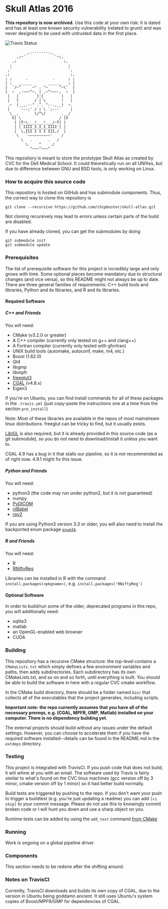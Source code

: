 Skull Atlas 2016
================

**This repository is now archived.** Use this code at your own risk: it is dated
and has at least one known security vulnerability (related to grunt) and was
never designed to be used with untrusted data in the first place.

![Travis Status](https://travis-ci.com/chipbuster/skull-atlas.svg?token=JKmHgBdX7axXPFzjazNA)

```
         _,.-------.,_
     ,;~'             '~;,
   ,;                     ;,
  ;                         ;
 ,'                         ',
,;                           ;,
; ;      .           .      ; ;
| ;   ______       ______   ; |
|  `/~"     ~" . "~     "~\'  |
|  ~  ,-~~~^~, | ,~^~~~-,  ~  |
 |   |        }:{        |   |
 |   l       / | \       !   |
 .~  (__,.--" .^. "--.,__)  ~.
 |     ---;' / | \ `;---     |
  \__.       \/^\/       .__/
   V| \                 / |V
    | |T~\___!___!___/~T| |
    | |`IIII_I_I_I_IIII'| |
    |  \,III I I I III,/  |
     \   `~~~~~~~~~~'    /
       \   .       .   /  
         \.    ^    ./
           ^~~~^~~~^
```

This repository is meant to store the prototype Skull Atlas as created by CVC
for the Dell Medical School. It could theoretically run on all UNIXes, but due
to difference between GNU and BSD tools, is only working on Linux.

### How to acquire this source code

This repository is hosted on GitHub and has submodule components. Thus, the
correct way to clone this repository is

```
git clone --recursive https://github.com/chipbuster/skull-atlas.git
```

Not cloning recursively may lead to errors unless certain parts of the build
are disabled.

If you have already cloned, you can get the submodules by doing

```
git submodule init
git submodule update
```

### Prerequisites

The list of prerequisite software for this project is incredibly large and
only grows with time. Some optional pieces become mandatory due to structural
changes (and vice versa), so this README might not always be up to date. There
are three general families of requirements: C++ build tools and libraries,
Python and its libraries, and R and its libraries.

#### Required Software
##### C++ and Friends

You will need:

  * CMake (v3.2.0 or greater)
  * A C++ compiler (currently only tested on g++ and clang++)
  * A Fortran compiler (currently only tested with gfortran)
  * UNIX build tools (automake, autoconf, make, m4, etc.)
  * Boost (1.62.0)
  * Qt4
  * libgmp
  * libmpfr
  * [freeglut3](http://freeglut.sourceforge.net/)
  * [CGAL](http://www.cgal.org/) (v4.8.x)
  * Eigen3
  
If you're on Ubuntu, you can find install commands for all of these packages
in the `.travis.yml` (just copy-paste the instructions one at a time from the
section `pre_install`)

Note: Most of these libraries are available in the repos of most mainstream 
linux distributions. freeglut can be tricky to find, but it usually exists.

[LibIGL](https://github.com/libigl/libigl) is also required, but it is
already provided in this source code (as a git submodule), so you do not
need to download/install it unless you want to.

CGAL 4.9 has a bug in it that stalls our pipeline, so it is not recommended
as of right now. 4.9.1 might fix this issue.

##### Python and Friends

You will need:
  
  * python3 (the code may run under python2, but it is not guaranteed)
  * numpy
  * [PyDICOM](http://www.pydicom.org/)
  * [niBabel](http://nipy.org/nibabel/)
  * [rpy2](https://rpy2.bitbucket.io/)

If you are using Python3 version 3.3 or older, you will also need to install
the backported enum package [`enum34`](https://pypi.python.org/pypi/enum34).
  
##### R and Friends

You will need:
  
  * R
  * [RNiftyReg](https://cran.r-project.org/web/packages/RNiftyReg/index.html)

Libraries can be installed in R with the command `install.packages(<pkgname>)`, e.g.
`install.packages('RNiftyReg')`

#### Optional Software

In order to build/run some of the older, deprecated programs in this repo, you
will additionally need:

  * sqlite3
  * matlab
  * an OpenGL-enabled web browser
  * CUDA

### Building

This repository has a recursive CMake structure: the top-level contains a
`CMakeLists.txt` which simply defines a few environment variables and paths,
then adds subdirectories. Each subdirectory has its own CMakeLists.txt, and so
on and so forth, until everything is built. You should be able to build the
software in here with a regular CVC cmake workflow.

In the CMake build directory, there should be a folder named `bin/` that collects
all of the executables that the project generates, including scripts.

**Important note: the repo currently assumes that you have all of the necessary
prereqs, e.g. (CGAL, MPFR, GMP, Matlab) installed on your computer. There is no
dependency building yet.**

The external projects should build without any issues under the default settings.
However, you can choose to accelerate them if you have the required software
installed--details can be found in the README.md in the `extdeps` directory.

### Testing

This project is integrated with TravisCI. If you push code that does not build,
it will whine at you with an email. The software used by Travis is fairly
similar to what's found on the CVC linux machines (gcc version off by 3 minor,
cmake version off by 1 minor) so it had better build normally.

Build tests are triggered by pushing to the repo. If you don't want your push to
trigger a buildtest (e.g. you're just updating a readme) you can add `[ci skip]`
to your commit message. Please do not use this to knowingly commit broken code
or I will hunt you down and use a sharp object on you.

Runtime tests can be added by using the `add_test` command
[from CMake](https://cmake.org/cmake/help/v2.8.10/cmake.html#command:add_test)

### Running

Work is ongoing on a global pipeline driver.

### Components

This section needs to be redone after the shifting around.

### Notes on TravisCI

Currently, TravisCI downloads and builds its own copy of CGAL, due to the
version in Ubuntu being goddamn ancient. It still uses Ubuntu's system copies of
Boost/MPFR/GMP for dependencies of CGAL.
